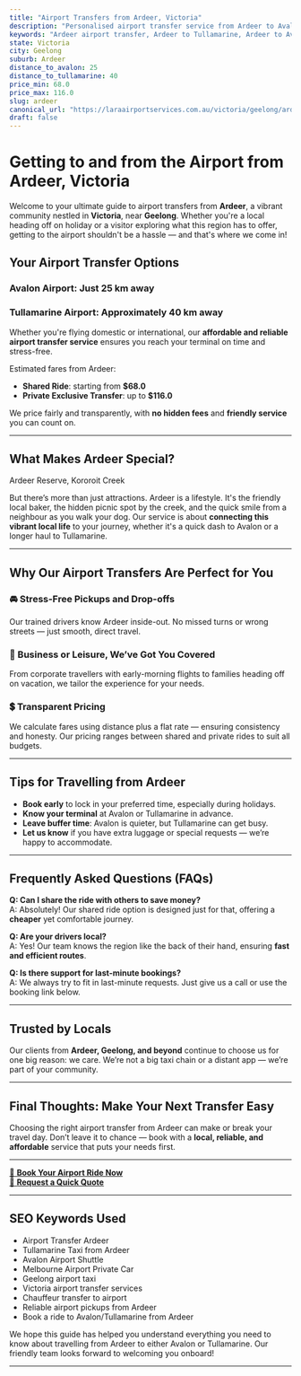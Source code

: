 ```yaml
---
title: "Airport Transfers from Ardeer, Victoria"
description: "Personalised airport transfer service from Ardeer to Avalon and Tullamarine airports. Enjoy a smooth, affordable ride with us!"
keywords: "Ardeer airport transfer, Ardeer to Tullamarine, Ardeer to Avalon, airport taxi Ardeer, private airport transfer Ardeer, shared ride Ardeer, Ardeer transfers, airport shuttle Ardeer, book Ardeer airport taxi, affordable Ardeer airport transfer, Ardeer airport transfer service, airport transfer Geelong, airport transfer Melbourne, Melbourne airport taxi, airport transfers Victoria, Tullamarine airport shuttle, Avalon airport transfers, Melbourne private transfer, airport transport services Melbourne"
state: Victoria
city: Geelong
suburb: Ardeer
distance_to_avalon: 25
distance_to_tullamarine: 40
price_min: 68.0
price_max: 116.0
slug: ardeer
canonical_url: "https://laraairportservices.com.au/victoria/geelong/ardeer/"
draft: false
---
```


# Getting to and from the Airport from Ardeer, Victoria

Welcome to your ultimate guide to airport transfers from **Ardeer**, a vibrant community nestled in **Victoria**, near **Geelong**. Whether you're a local heading off on holiday or a visitor exploring what this region has to offer, getting to the airport shouldn't be a hassle — and that's where we come in!

## Your Airport Transfer Options

### Avalon Airport: Just 25 km away  
### Tullamarine Airport: Approximately 40 km away

Whether you're flying domestic or international, our **affordable and reliable airport transfer service** ensures you reach your terminal on time and stress-free.

Estimated fares from Ardeer:
- **Shared Ride**: starting from **$68.0**
- **Private Exclusive Transfer**: up to **$116.0**

We price fairly and transparently, with **no hidden fees** and **friendly service** you can count on.

---

## What Makes Ardeer Special?

Ardeer Reserve, Kororoit Creek

But there’s more than just attractions. Ardeer is a lifestyle. It's the friendly local baker, the hidden picnic spot by the creek, and the quick smile from a neighbour as you walk your dog. Our service is about **connecting this vibrant local life** to your journey, whether it's a quick dash to Avalon or a longer haul to Tullamarine.

---

## Why Our Airport Transfers Are Perfect for You

### 🚘 Stress-Free Pickups and Drop-offs
Our trained drivers know Ardeer inside-out. No missed turns or wrong streets — just smooth, direct travel.

### 💼 Business or Leisure, We’ve Got You Covered
From corporate travellers with early-morning flights to families heading off on vacation, we tailor the experience for your needs.

### 💲 Transparent Pricing
We calculate fares using distance plus a flat rate — ensuring consistency and honesty. Our pricing ranges between shared and private rides to suit all budgets.

---

## Tips for Travelling from Ardeer

- **Book early** to lock in your preferred time, especially during holidays.
- **Know your terminal** at Avalon or Tullamarine in advance.
- **Leave buffer time**: Avalon is quieter, but Tullamarine can get busy.
- **Let us know** if you have extra luggage or special requests — we’re happy to accommodate.

---

## Frequently Asked Questions (FAQs)

**Q: Can I share the ride with others to save money?**  
A: Absolutely! Our shared ride option is designed just for that, offering a **cheaper** yet comfortable journey.

**Q: Are your drivers local?**  
A: Yes! Our team knows the region like the back of their hand, ensuring **fast and efficient routes**.

**Q: Is there support for last-minute bookings?**  
A: We always try to fit in last-minute requests. Just give us a call or use the booking link below.

---

## Trusted by Locals

Our clients from **Ardeer, Geelong, and beyond** continue to choose us for one big reason: we care. We’re not a big taxi chain or a distant app — we’re part of your community.

---

## Final Thoughts: Make Your Next Transfer Easy

Choosing the right airport transfer from Ardeer can make or break your travel day. Don’t leave it to chance — book with a **local, reliable, and affordable** service that puts your needs first.

---

[📅 **Book Your Airport Ride Now**](https://laraairportservices.square.site/s/appointments)  
[📧 **Request a Quick Quote**](https://laraairportservices.square.site/contact-us)

---

## SEO Keywords Used
- Airport Transfer Ardeer
- Tullamarine Taxi from Ardeer
- Avalon Airport Shuttle
- Melbourne Airport Private Car
- Geelong airport taxi
- Victoria airport transfer services
- Chauffeur transfer to airport
- Reliable airport pickups from Ardeer
- Book a ride to Avalon/Tullamarine from Ardeer

We hope this guide has helped you understand everything you need to know about travelling from Ardeer to either Avalon or Tullamarine. Our friendly team looks forward to welcoming you onboard!

---
